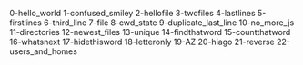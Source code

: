 0-hello_world 
1-confused_smiley 
2-hellofile 
3-twofiles 
4-lastlines 
5-firstlines 
6-third_line 
7-file 
8-cwd_state 
9-duplicate_last_line 
10-no_more_js 
11-directories 
12-newest_files 
13-unique 
14-findthatword 
15-countthatword 
16-whatsnext 
17-hidethisword 
18-letteronly 
19-AZ 
20-hiago 
21-reverse 
22-users_and_homes

